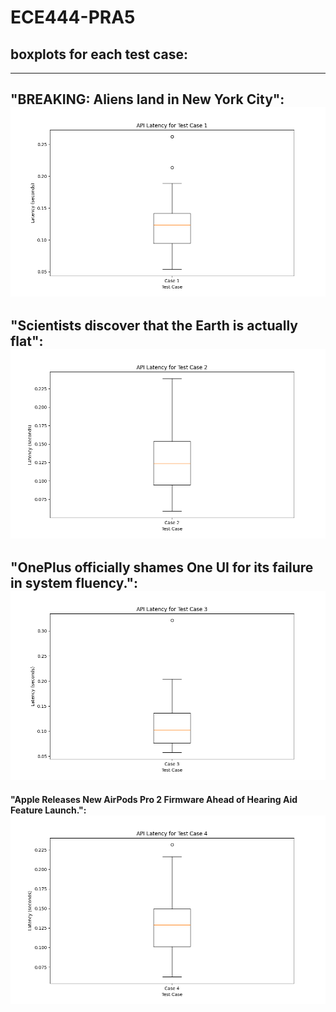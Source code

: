 # ECE444-PRA5
## boxplots for each test case:

---
**"BREAKING: Aliens land in New York City":**
![](latency_boxplot_case_1.png)
---
**"Scientists discover that the Earth is actually flat":**
![](latency_boxplot_case_2.png)
---
**"OnePlus officially shames One UI for its failure in system fluency.":**
![](latency_boxplot_case_3.png)
---
**"Apple Releases New AirPods Pro 2 Firmware Ahead of Hearing Aid Feature Launch.":**
![](latency_boxplot_case_4.png)